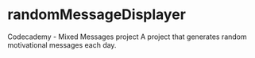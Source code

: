 # randomMessageDisplayer
Codecademy - Mixed Messages project
A project that generates random motivational messages each day.

